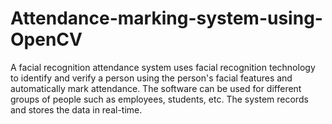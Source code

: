 # Attendance-marking-system-using-OpenCV
A facial recognition attendance system uses facial recognition technology to identify and verify a person using the person's facial features and automatically mark attendance. The software can be used for different groups of people such as employees, students, etc. The system records and stores the data in real-time.
